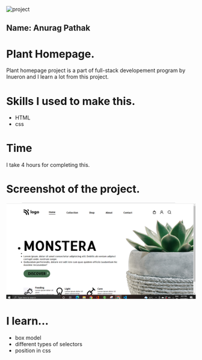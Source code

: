 ![project](https://img.shields.io/badge/project-github-orange)

## Name: Anurag Pathak

# Plant Homepage.
Plant homepage project is a part of full-stack developement program by Inueron and I learn a lot from this project.

# Skills I used to make this.
* HTML
* css

# Time
I take 4 hours for completing this.

# Screenshot of the project.

![plant homepage](./screenshot/plant.PNG)

# I learn...
* box model
* different types of selectors
* position in css
